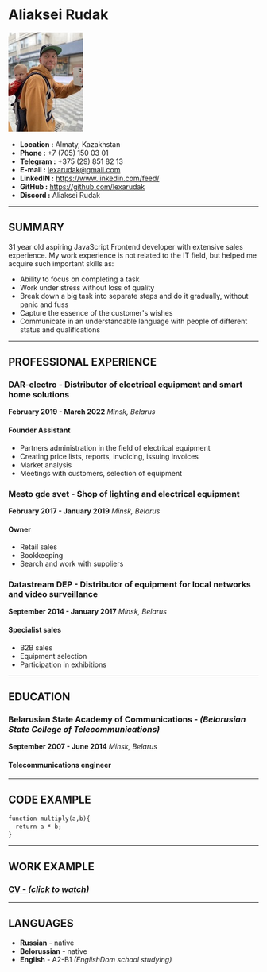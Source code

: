 # **Aliaksei Rudak**

![my photo](pictures/IMG_1591.jpeg)

- **Location :** Almaty, Kazakhstan
- **Phone :** +7 (705) 150 03 01
- **Telegram :** +375 (29) 851 82 13
- **E-mail :** lexarudak@gmail.com
- **LinkedIN :** https://www.linkedin.com/feed/
- **GitHub :** https://github.com/lexarudak
- **Discord :** Aliaksei Rudak

---

## **SUMMARY**

31 year old aspiring JavaScript Frontend developer with extensive sales experience. My work experience is not related to the IT field, but helped me acquire such important skills as:

- Ability to focus on completing a task
- Work under stress without loss of quality
- Break down a big task into separate steps and do it gradually, without panic and fuss
- Capture the essence of the customer's wishes
- Communicate in an understandable language with people of different status and qualifications

---

## **PROFESSIONAL EXPERIENCE**

### **DAR-electro** - Distributor of electrical equipment and smart home solutions

**February 2019 - March 2022** _Minsk, Belarus_

#### **Founder Assistant**

- Partners administration in the field of electrical equipment
- Creating price lists, reports, invoicing, issuing invoices
- Market analysis
- Meetings with customers, selection of equipment

### **Mesto gde svet** - Shop of lighting and electrical equipment

**February 2017 - January 2019** _Minsk, Belarus_

#### **Owner**

- Retail sales
- Bookkeeping
- Search and work with suppliers

### **Datastream DEP** - Distributor of equipment for local networks and video surveillance

**September 2014 - January 2017** _Minsk, Belarus_

#### **Specialist sales**

- B2B sales
- Equipment selection
- Participation in exhibitions

---

## **EDUCATION**

### **Belarusian State Academy of Communications** - _(Belarusian State College of Telecommunications)_

**September 2007 - June 2014** _Minsk, Belarus_

#### **Telecommunications engineer**

---

## **CODE EXAMPLE**

```
function multiply(a,b){
  return a * b;
}
```

---

## **WORK EXAMPLE**

### [**CV** - _(click to watch)_](https://github.com/lexarudak/rsschool-cv/blob/gh-pages/cv.md)

---

## **LANGUAGES**

- **Russian** - native
- **Belorussian** - native
- **English** - A2-B1 _(EnglishDom school studying)_
